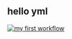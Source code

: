 ## hello yml

[![my first workflow](https://github.com/jacksonkasi1/learn-yaml/actions/workflows/test2.yml/badge.svg)](https://github.com/jacksonkasi1/learn-yaml/actions/workflows/test2.yml)